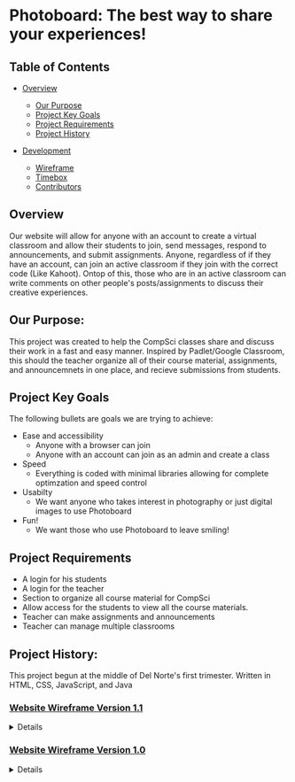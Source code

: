 # Photoboard: The best way to share your experiences!

## Table of Contents


* [Overview](https://github.com/TristanCopley/photoboard/blob/master/README.md#overview)
  * [Our Purpose](https://github.com/TristanCopley/photoboard/blob/master/README.md#our-purpose)
  * [Project Key Goals](https://github.com/TristanCopley/photoboard/blob/master/README.md#project-key-goals)
  * [Project Requirements](https://github.com/TristanCopley/photoboard/blob/master/README.md#project-requirements)
  * [Project History](https://github.com/TristanCopley/photoboard/blob/master/README.md#project-history)
 
 
* [Development](https://github.com/TristanCopley/photoboard/blob/master/README.md#development-schedule-and-timebox)
  * [Wireframe](https://github.com/TristanCopley/photoboard/blob/master/README.md#website-wireframe-version-11)
  * [Timebox](https://github.com/TristanCopley/photoboard/blob/master/README.md#development-schedule-and-timebox)
  * [Contributors](https://github.com/TristanCopley/photoboard/blob/master/README.md#contributors)


## Overview
Our website will allow for anyone with an account to create a virtual classroom and allow their students to join, send messages, respond to announcements, and submit assignments. Anyone, regardless of if they have an account, can join an active classroom if they join with the correct code (Like Kahoot). Ontop of this, those who are in an active classroom can write comments on other people's posts/assignments to discuss their creative experiences.

## Our Purpose:
This project was created to help the CompSci classes share and discuss their work in a fast and easy manner. Inspired by Padlet/Google Classroom, this should the teacher organize all of their course material, assignments, and announcemnets in one place, and recieve submissions from students. 

## Project Key Goals
The following bullets are goals we are trying to achieve:

* Ease and accessibility
  * Anyone with a browser can join 
  * Anyone with an account can join as an admin and create a class
* Speed
  * Everything is coded with minimal libraries allowing for complete optimzation and speed control
* Usabilty
  * We want anyone who takes interest in photography or just digital images to use Photoboard
* Fun!
  * We want those who use Photoboard to leave smiling!
 
 ## Project Requirements 

* A login for his students
* A login for the teacher
* Section to organize all course material for CompSci
* Allow access for the students to view all the course materials.
* Teacher can make assignments and announcements
* Teacher can manage multiple classrooms

## Project History:
This project begun at the middle of Del Norte's first trimester. Written in HTML, CSS, JavaScript, and Java 

### [Website Wireframe Version 1.1](https://coggle.it/diagram/YjEkm-wvuAnxzc0g/t/-/33657e09ec3d1f306610c65f1fc4334932c7f5d4a7f296bc4e936ffd565bdf03)
<details><img width="874" alt="Image of website wireframe version 1.1 failed to load" src="https://user-images.githubusercontent.com/89219797/158516585-568a20dc-9cd2-468a-ac90-1dd6316e8a89.png"></details>

### [Website Wireframe Version 1.0](https://coggle.it/diagram/Yi1LiZSuTY1a3Fw7/t/photoboard/9253e056eff1f3a76b6f5030146e917f60f1714826afb14d5eb9ea826c1cc369)
<details><img width="874" alt="Image of website wireframe version 1.0 failed to load" src="https://user-images.githubusercontent.com/89219797/158479471-f58f8bcf-bc46-4d33-a072-8b4061fd01e1.png"></details>
